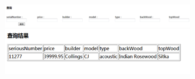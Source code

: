 
<html>
    <body>
        <img src="guitar1/查询.png" />
        <img src="guitar1/查询结果.png" />
    </body>
</html>
